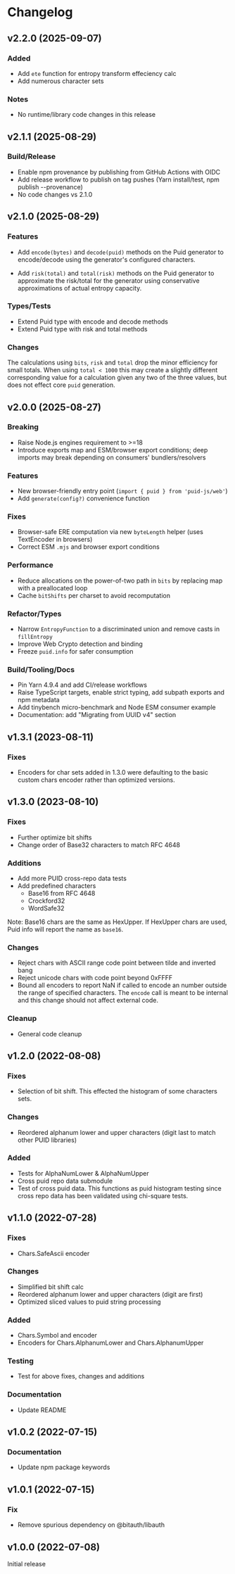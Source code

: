 # Changelog

## v2.2.0 (2025-09-07)

### Added

- Add `ete` function for entropy transform effeciency calc
- Add numerous character sets

### Notes

- No runtime/library code changes in this release

## v2.1.1 (2025-08-29)

### Build/Release

- Enable npm provenance by publishing from GitHub Actions with OIDC
- Add release workflow to publish on tag pushes (Yarn install/test, npm publish --provenance)
- No code changes vs 2.1.0

## v2.1.0 (2025-08-29)

### Features

- Add `encode(bytes)` and `decode(puid)` methods on the Puid generator to encode/decode using the generator's configured characters.

- Add `risk(total)` and `total(risk)` methods on the Puid generator to approximate the risk/total for the generator using conservative approximations of actual entropy capacity.

### Types/Tests

- Extend Puid type with encode and decode methods
- Extend Puid type with risk and total methods

### Changes

The calculations using `bits`, `risk` and `total` drop the minor efficiency for small totals. When using `total < 1000` this may create a slightly different corresponding value for a calculation given any two of the three values, but does not effect core `puid` generation.

## v2.0.0 (2025-08-27)

### Breaking

- Raise Node.js engines requirement to >=18
- Introduce exports map and ESM/browser export conditions; deep imports may break depending on consumers' bundlers/resolvers

### Features

- New browser-friendly entry point (`import { puid } from 'puid-js/web'`)
- Add `generate(config?)` convenience function

### Fixes

- Browser-safe ERE computation via new `byteLength` helper (uses TextEncoder in browsers)
- Correct ESM `.mjs` and browser export conditions

### Performance

- Reduce allocations on the power-of-two path in `bits` by replacing map with a preallocated loop
- Cache `bitShifts` per charset to avoid recomputation

### Refactor/Types

- Narrow `EntropyFunction` to a discriminated union and remove casts in `fillEntropy`
- Improve Web Crypto detection and binding
- Freeze `puid.info` for safer consumption

### Build/Tooling/Docs

- Pin Yarn 4.9.4 and add CI/release workflows
- Raise TypeScript targets, enable strict typing, add subpath exports and npm metadata
- Add tinybench micro-benchmark and Node ESM consumer example
- Documentation: add "Migrating from UUID v4" section

## v1.3.1 (2023-08-11)

### Fixes

- Encoders for char sets added in 1.3.0 were defaulting to the basic custom chars encoder rather than optimized versions.

## v1.3.0 (2023-08-10)

### Fixes

- Further optimize bit shifts
- Change order of Base32 characters to match RFC 4648

### Additions

- Add more PUID cross-repo data tests
- Add predefined characters
  - Base16 from RFC 4648
  - Crockford32
  - WordSafe32

Note: Base16 chars are the same as HexUpper. If HexUpper chars are used, Puid info will report the name as `base16`.

### Changes

- Reject chars with ASCII range code point between tilde and inverted bang
- Reject unicode chars with code point beyond 0xFFFF
- Bound all encoders to report NaN if called to encode an number outside the range of specified characters. The `encode` call is meant to be internal and this change should not affect external code.

### Cleanup

- General code cleanup

## v1.2.0 (2022-08-08)

### Fixes

- Selection of bit shift. This effected the histogram of some characters sets.

### Changes

- Reordered alphanum lower and upper characters (digit last to match other PUID libraries)

### Added

- Tests for AlphaNumLower & AlphaNumUpper
- Cross puid repo data submodule
- Test of cross puid data. This functions as puid histogram testing since cross repo data has been validated using chi-square tests.

## v1.1.0 (2022-07-28)

### Fixes

- Chars.SafeAscii encoder

### Changes

- Simplified bit shift calc
- Reordered alphanum lower and upper characters (digit are first)
- Optimized sliced values to puid string processing

### Added

- Chars.Symbol and encoder
- Encoders for Chars.AlphanumLower and Chars.AlphanumUpper

### Testing

- Test for above fixes, changes and additions

### Documentation

- Update README

## v1.0.2 (2022-07-15)

### Documentation

- Update npm package keywords

## v1.0.1 (2022-07-15)

### Fix

- Remove spurious dependency on @bitauth/libauth

## v1.0.0 (2022-07-08)

Initial release
